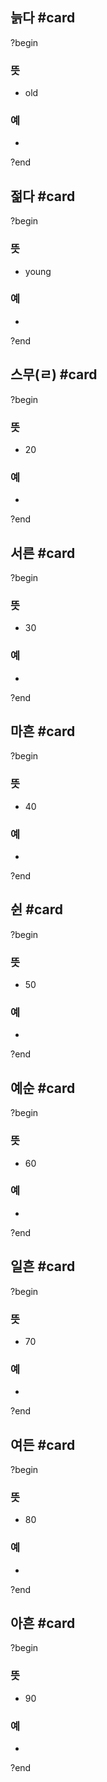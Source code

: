 ## 늙다 #card
?begin
### 뜻
- old
### 예
-
<!--SR:!2025-06-23,2,234-->
?end


## 젊다 #card
?begin
### 뜻
- young
### 예
-
?end


## 스무(ㄹ) #card
?begin
### 뜻
- 20
### 예
-
<!--SR:!2025-08-05,64,272-->
?end


## 서른 #card
?begin
### 뜻
- 30
### 예
-
?end


## 마흔 #card
?begin
### 뜻
- 40
### 예
-
<!--SR:!2025-06-22,8,254-->
?end


## 쉰 #card
?begin
### 뜻
- 50
### 예
-
<!--SR:!2025-06-30,9,254-->
?end


## 예순 #card
?begin
### 뜻
- 60
### 예
-
<!--SR:!2025-07-14,43,252-->
?end


## 일흔 #card
?begin
### 뜻
- 70
### 예
-
<!--SR:!2025-08-15,81,270-->
?end


## 여든 #card
?begin
### 뜻
- 80
### 예
-
?end


## 아흔 #card
?begin
### 뜻
- 90
### 예
-
?end

